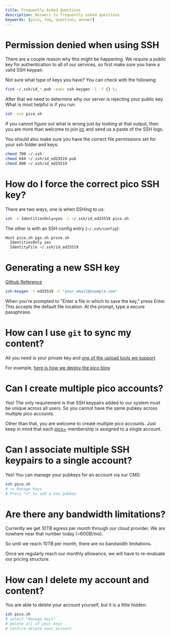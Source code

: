 ```yaml
---
title: Frequently Asked Questions
description: Answers to frequently asked questions 
keywords: [pico, faq, question, answer]
---
```


# Permission denied when using SSH

There are a couple reason why this might be happening. We require a public key
for authentication to all of our services, so first make sure you have a valid
SSH keypair.

Not sure what type of keys you have? You can check with the following:

```bash
find ~/.ssh/id_*.pub -exec ssh-keygen -l -f {} \;
```

After that we need to determine why our server is rejecting your public key.
What is most helpful is if you run:

```bash
ssh -vvv pico.sh
```

If you cannot figure out what is wrong just by looking at that output, then you
are more than welcome to join [irc](/irc) and send us a paste of the SSH logs.

You should also make sure you have the correct file permissions set for your ssh
folder and keys:

```bash
chmod 700 ~/.ssh
chmod 644 ~/.ssh/id_ed25519.pub
chmod 600 ~/.ssh/id_ed25519
```

# How do I force the correct pico SSH key?

There are two ways, one is when SSHing to us:

```bash
ssh -o IdentitiesOnly=yes -i ~/.ssh/id_ed25519 pico.sh
```

The other is with an SSH config entry (`~/.ssh/config`):

```bash
Host pico.sh pgs.sh prose.sh
  IdentitiesOnly yes
  IdentityFile ~/.ssh/id_ed25519
```

# Generating a new SSH key

[Github Reference](https://docs.github.com/en/authentication/connecting-to-github-with-ssh/generating-a-new-ssh-key-and-adding-it-to-the-ssh-agent)

```bash
ssh-keygen -t ed25519 -C "your_email@example.com"
```

When you're prompted to "Enter a file in which to save the key," press Enter.
This accepts the default file location. At the prompt, type a secure passphrase.

# How can I use `git` to sync my content?

All you need is your private key and
[one of the upload tools we support](/file-uploads)

For example,
[here is how we deploy the pico blog](https://github.com/picosh/official-blog/blob/main/.github/workflows/publish.yml)

# Can I create multiple pico accounts?

Yes! The only requirement is that SSH keypairs added to our system must be
unique across all users. So you cannot have the same pubkey across multiple pico
accounts.

Other than that, you are welcome to create multiple pico accounts. Just keep in
mind that each [pico+](/plus) membership is assigned to a single account.

# Can I associate multiple SSH keypairs to a single account?

Yes! You can manage your pubkeys for an account via our CMS:

```bash
ssh pico.sh
# => Manage Keys
# Press "n" to add a new pubkey
```

# Are there any bandwidth limitations?

Currently we get 10TB egress per month through our cloud provider. We are
nowhere near that number today (~60GB/mo).

So until we reach 10TB per month, there are no bandwidth limitations.

Once we regularly reach our monthly allowance, we will have to re-evaluate our
pricing structure.

# How can I delete my account and content?

You are able to delete your account yourself, but it is a little hidden.

```bash
ssh pico.sh
# select "Manage keys"
# Delete all of your keys
# Confirm delete your account
```
